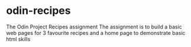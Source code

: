 # odin-recipes
The Odin Project Recipes assignment
The assignment is to build a basic web pages for 3 favourite recipes and a home page to demonstrate basic html skills
